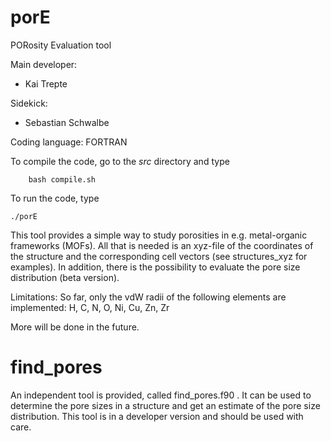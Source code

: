 # porE
PORosity Evaluation tool  

Main developer: 

* Kai Trepte 

Sidekick:  

* Sebastian Schwalbe 

Coding language: FORTRAN   

To compile the code, go to the *src* directory and type

        bash compile.sh

To run the code, type

	./porE


This tool provides a simple way to study porosities in e.g. metal-organic frameworks (MOFs). 
All that is needed is an xyz-file of the coordinates of the structure and the corresponding cell vectors (see structures_xyz for examples). 
In addition, there is the possibility to evaluate the pore size distribution (beta version).

Limitations: So far, only the vdW radii of the following elements are implemented: H, C, N, O, Ni, Cu, Zn, Zr

More will be done in the future.


# find_pores
An independent tool is provided, called find_pores.f90 . 
It can be used to determine the pore sizes in a structure and get an estimate of the pore size distribution.
This tool is in a developer version and should be used with care.
